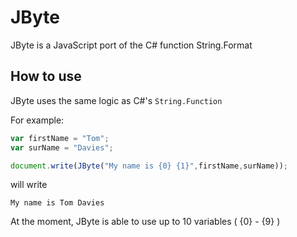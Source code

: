 # JByte
JByte is a JavaScript port of the C# function String.Format


## How to use
JByte uses the same logic as C#'s ```String.Function```

For example:

```javascript
var firstName = "Tom";
var surName = "Davies";

document.write(JByte("My name is {0} {1}",firstName,surName));
```

will write 

```
My name is Tom Davies
```

At the moment, JByte is able to use up to 10 variables ( {0} - {9} )
